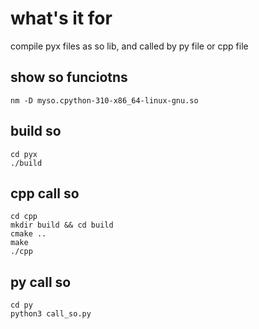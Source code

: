 # what's it for
compile pyx files as so lib, and called by py file or cpp file

## show so funciotns
``` shell
nm -D myso.cpython-310-x86_64-linux-gnu.so
```

## build so
``` shell
cd pyx
./build
```

## cpp call so
``` shell
cd cpp
mkdir build && cd build
cmake ..
make
./cpp
```

## py call so
``` shell
cd py
python3 call_so.py
```